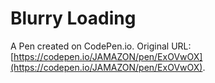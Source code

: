 # Blurry Loading

A Pen created on CodePen.io. Original URL: [https://codepen.io/JAMAZON/pen/ExOVwOX](https://codepen.io/JAMAZON/pen/ExOVwOX).


